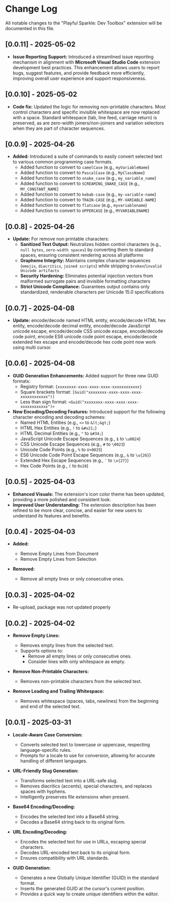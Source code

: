 # Change Log

All notable changes to the "Playful Sparkle: Dev Toolbox" extension will be documented in this file.

## [0.0.11] - 2025-05-02

* **Issue Reporting Support:** Introduced a streamlined issue reporting mechanism in alignment with **Microsoft Visual Studio Code** extension development best practices. This enhancement allows users to report bugs, suggest features, and provide feedback more efficiently, improving overall user experience and support responsiveness.

## [0.0.10] - 2025-05-02

* **Code fix:** Updated the logic for removing non-printable characters. Most control characters and specific invisible whitespace are now replaced with a space. Standard whitespace (tab, line feed, carriage return) is preserved, as are zero-width joiners/non-joiners and variation selectors when they are part of character sequences.

## [0.0.9] - 2025-04-26

* **Added:** Introduced a suite of commands to easily convert selected text to various common programming case formats.
    * Added function to convert to `camelCase` (e.g., `myVariableName`)
    * Added function to convert to `PascalCase` (e.g., `MyClassName`)
    * Added function to convert to `snake_case` (e.g., `my_variable_name`)
    * Added function to convert to `SCREAMING_SNAKE_CASE` (e.g., `MY_CONSTANT_NAME`)
    * Added function to convert to `kebab-case` (e.g., `my-variable-name`)
    * Added function to convert to `TRAIN-CASE` (e.g., `MY-VARIABLE-NAME`)
    * Added function to convert to `flatcase` (e.g., `myvariablename`)
    * Added function to convert to `UPPERCASE` (e.g., `MYVARIABLENAME`)

## [0.0.8] - 2025-04-26

* **Update:** For remove non printable characters:
    * **Sanitized Text Output:** Neutralizes hidden control characters (e.g., `null bytes`, `zero-width spaces`) by converting them to standard spaces, ensuring consistent rendering across all platforms
    * **Grapheme Integrity:** Maintains complex character sequences (`emojis`, `diacritics`, `joined scripts`) while stripping `broken`/`invalid Unicode artifacts`
    * **Security Hardening:** Eliminates potential injection vectors from malformed surrogate pairs and invisible formatting characters
    * **Strict Unicode Compliance:** Guarantees output contains only standardized, renderable characters per Unicode 15.0 specifications

## [0.0.7] - 2025-04-08

* **Update:** encode/decode named HTML entity, encode/decode HTML hex entity, encode/decode decimal entity, encode/decode JavaScript unicode escape, encode/decode CSS unicode escape, encode/decode code point, encode ES6 unicode code point escape, encode/decode extended hex escape and encode/decode hex code point now work using multi cursor.

## [0.0.6] - 2025-04-08

* **GUID Generation Enhancements:** Added support for three new GUID formats:
    * Registry format: `{xxxxxxxx-xxxx-xxxx-xxxx-xxxxxxxxxxxx}`
    * Square brackets format: `[Guid("xxxxxxxx-xxxx-xxxx-xxxx-xxxxxxxxxxxx")]`
    * Less than sign format: `<Guid("xxxxxxxx-xxxx-xxxx-xxxx-xxxxxxxxxxxx")>`
* **New Encoding/Decoding Features:** Introduced support for the following character encoding and decoding schemes:
    * Named HTML Entities (e.g., `<>` to `&lt;&gt;`)
    * HTML Hex Entities (e.g., `!` to `&#x21;`)
    * HTML Decimal Entities (e.g., `"` to `&#34;`)
    * JavaScript Unicode Escape Sequences (e.g., `$` to `\u0024`)
    * CSS Unicode Escape Sequences (e.g., `#` to `\0023`)
    * Unicode Code Points (e.g., `%` to `U+0025`)
    * ES6 Unicode Code Point Escape Sequences (e.g., `&` to `\u{26}`)
    * Extended Hex Escape Sequences (e.g., `'` to `\x{27}`)
    * Hex Code Points (e.g., `(` to `0x28`)

## [0.0.5] - 2025-04-03

* **Enhanced Visuals:** The extension's icon color theme has been updated, providing a more polished and consistent look.
* **Improved User Understanding:** The extension description has been refined to be more clear, concise, and easier for new users to understand its features and benefits.

## [0.0.4] - 2025-04-03

* **Added:**
    * Remove Empty Lines from Document
    * Remove Empty Lines from Selection

* **Removed:**
    * Remove all empty lines or only consecutive ones.

## [0.0.3] - 2025-04-02

* Re-upload, package was not updated properly

## [0.0.2] - 2025-04-02

* **Remove Empty Lines:**
    * Removes empty lines from the selected text.
    * Supports options to:
        * Remove all empty lines or only consecutive ones.
        * Consider lines with only whitespace as empty.
        
* **Remove Non-Printable Characters:**
    * Removes non-printable characters from the selected text.

* **Remove Leading and Trailing Whitespace:**
    * Removes whitespace (spaces, tabs, newlines) from the beginning and end of the selected text.

## [0.0.1] - 2025-03-31

* **Locale-Aware Case Conversion:**
    * Converts selected text to lowercase or uppercase, respecting language-specific rules.
    * Prompts for a locale to use for conversion, allowing for accurate handling of different languages.

* **URL-Friendly Slug Generation:**
    * Transforms selected text into a URL-safe slug.
    * Removes diacritics (accents), special characters, and replaces spaces with hyphens.
    * Intelligently preserves file extensions when present.

* **Base64 Encoding/Decoding:**
    * Encodes the selected text into a Base64 string.
    * Decodes a Base64 string back to its original form.

* **URL Encoding/Decoding:**
    * Encodes the selected text for use in URLs, escaping special characters.
    * Decodes URL-encoded text back to its original form.
    * Ensures compatibility with URL standards.

* **GUID Generation:**
    * Generates a new Globally Unique Identifier (GUID) in the standard format.
    * Inserts the generated GUID at the cursor's current position.
    * Provides a quick way to create unique identifiers within the editor.
